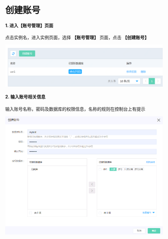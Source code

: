 # 创建账号

#### 1. 进入【账号管理】页面

点击实例名，进入实例页面，选择 **【账号管理】** 页面，点击 **【创建账号】**

![账号列表](../../../../../image/DRDS/account-list.png)

#### 2. 输入账号相关信息

输入账号名称，密码及数据库的权限信息，名称的规则在控制台上有提示

![创建账号](../../../../../image/DRDS/create-account-1.png)
